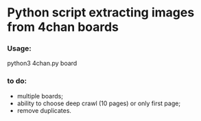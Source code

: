 # Python script extracting images from 4chan boards

### Usage:
python3 4chan.py board

### to do:
- multiple boards;
- ability to choose deep crawl (10 pages) or only first page;
- remove duplicates.
